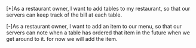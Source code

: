 [*]As a restaurant owner, I want to add tables to my restaurant, so that our servers can keep track of the bill at each table.

[-]As a restaurant owner, I want to add an item to our menu, so that our servers can note when a table has ordered that item in the future when we get around to it. for now we will add the item.
